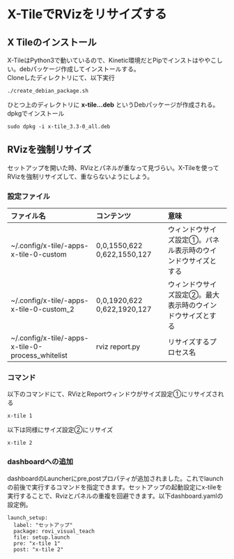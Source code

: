 # X-TileでRVizをリサイズする
## X Tileのインストール  
X-TileはPython3で動いているので、Kinetic環境だとPipでインストはややこしい。debパッケージ作成してインストールする。  
Cloneしたディレクトリにて、以下実行
~~~
./create_debian_package.sh
~~~
ひとつ上のディレクトリに **x-tile...deb** というDebパッケージが作成される。  
dpkgでインストール
~~~
sudo dpkg -i x-tile_3.3-0_all.deb
~~~
## RVizを強制リサイズ  
セットアップを開いた時、RVizとパネルが重なって見づらい。X-Tileを使ってRVizを強制リサイズして、重ならないようにしよう。
### 設定ファイル

|ファイル名|コンテンツ|意味|
|:----|:----|:----|
|~/.config/x-tile/-apps-x-tile-0-custom|0,0,1550,622 0,622,1550,127|ウィンドウサイズ設定①。パネル表示時のウインドウサイズとする|
|~/.config/x-tile/-apps-x-tile-0-custom_2|0,0,1920,622 0,622,1920,127|ウィンドウサイズ設定②。最大表示時のウインドウサイズとする|
|~/.config/x-tile/-apps-x-tile-0-process_whitelist|rviz report.py|リサイズするプロセス名|

### コマンド  
以下のコマンドにて、RVizとReportウィンドウがサイズ設定①にリサイズされる
~~~
x-tile 1
~~~
以下は同様にサイズ設定②にリサイズ
~~~
x-tile 2
~~~
### dashboardへの追加  
dashboardのLauncherにpre,postプロパティが追加されました。これでlaunchの前後で実行するコマンドを指定できます。セットアップの起動設定にx-tileを実行することで、Rvizとパネルの重複を回避できます。以下dashboard.yamlの設定例。
~~~
launch_setup:
  label: "セットアップ"
  package: rovi_visual_teach
  file: setup.launch
  pre: "x-tile 1"
  post: "x-tile 2"
~~~
